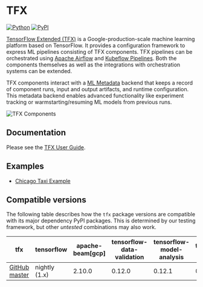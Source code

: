 <!-- See: www.tensorflow.org/tfx/ -->

# TFX

[![Python](https://img.shields.io/pypi/pyversions/tfx.svg?style=plastic)](https://github.com/tensorflow/tfx)
[![PyPI](https://badge.fury.io/py/tfx.svg)](https://badge.fury.io/py/tfx)

[TensorFlow Extended (TFX)](https://tensorflow.org/tfx) is a Google-production-scale machine learning platform based on TensorFlow.
It provides a configuration framework to express ML pipelines consisting of TFX
components. TFX pipelines can be orchestrated using [Apache Airflow](https://airflow.apache.org/)
and [Kubeflow Pipelines](https://www.kubeflow.org/). Both the components
themselves as well as the integrations with orchestration systems can be
extended.

TFX components interact with a [ML Metadata](https://github.com/google/ml-metadata)
backend that keeps a record of component runs, input and output artifacts, and
runtime configuration. This metadata backend enables advanced functionality like
experiment tracking or warmstarting/resuming ML models from previous runs.

![TFX Components](https://raw.github.com/tensorflow/tfx/master/docs/guide/diag_all.svg?sanitize=true)

## Documentation

Please see the [TFX User Guide](https://github.com/tensorflow/tfx/blob/master/docs/guide/index.md).

## Examples

*   [Chicago Taxi Example](https://github.com/tensorflow/tfx/tree/master/examples/chicago_taxi_pipeline)


## Compatible versions

The following table describes how the `tfx` package versions are compatible
with its major dependency PyPI packages. This is determined by our testing
framework, but other *untested* combinations may also work.

|tfx                                                                                |tensorflow    |apache-beam[gcp]|tensorflow-data-validation|tensorflow-model-analysis|tensorflow-transform|ml-metadata|tensorflow-metadata|
|-----------------------------------------------------------------------------------|--------------|----------------|--------------------------|--------------------------------|--------------------|-----------|-------------------|
|[GitHub master](https://github.com/tensorflow/tfx/blob/master/RELEASE.md)|nightly (1.x) |2.10.0          |0.12.0                    |0.12.1                           |0.12.0              |0.13.2     |0.12.1             |
